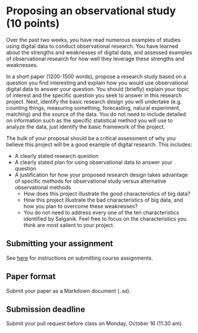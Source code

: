 # Proposing an observational study (10 points)

Over the past two weeks, you have read numerous examples of studies using digital data to conduct observational research. You have learned about the strengths and weaknesses of digital data, and assessed examples of observational research for how well they leverage these strengths and weaknesses.

In a short paper (1200-1500 words), propose a research study based on a question you find interesting and explain how you would use observational digital data to answer your question. You should (briefly) explain your topic of interest and the specific question you seek to answer in this research project. Next, identify the basic research design you will undertake (e.g. counting things, measuring something, forecasting, natural experiment, matching) and the source of the data. You do not need to include detailed on information such as the specific statistical method you will use to analyze the data, just identify the basic framework of the project.

The bulk of your proposal should be a critical assessment of why you believe this project will be a good example of digital research. This includes:

* A clearly stated research question
* A clearly stated plan for using observational data to answer your question
* A justification for how your proposed research design takes advantage of specific methods for observational study versus alternative observational methods
    * How does this project illustrate the good characteristics of big data?
    * How this project illustrate the bad characteristics of big data, and how you plan to overcome these weaknesses?
    * You do not need to address every one of the ten characteristics identified by Salganik. Feel free to focus on the characteristics you think are most salient to your project.

## Submitting your assignment

See [here](../students/) for instructions on submitting course assignments.

## Paper format

Submit your paper as a Markdown document (`.md`).

## Submission deadline

Submit your pull request before class on Monday, October 16 (11:30 am).
